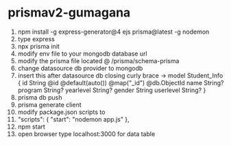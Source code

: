 # prismav2-gumagana

1. npm install -g express-generator@4 ejs prisma@latest -g nodemon
2. type express
3. npx prisma init
4. modify env file to your mongodb database url
5. modify the prisma file located @ /prisma/schema-prisma
6. change datasource db provider to mongodb
7. insert this after datasource db closing curly brace
    -> model Student_Info {
          id String @id @default(auto()) @map("_id") @db.ObjectId
          name String?
          program String?
          yearlevel String?
          gender String
          userlevel String?
     }
8. prisma db push
9. prisma generate client
10. modify package.json scripts to 
11.  "scripts": {
    "start": "nodemon app.js"
  },
12. npm start
13. open browser type localhost:3000 for data table
